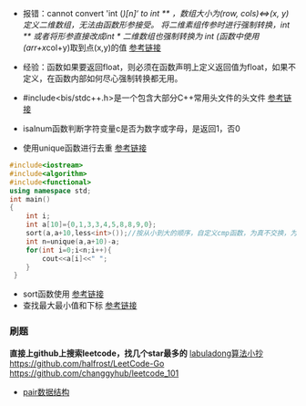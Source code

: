 
* 报错：cannot convert 'int (*)[n]‘ to int ** ，数组大小为(row, cols)<=>(x, y)
	定义二维数组，无法由函数形参接受。
	将二维素组传参时进行强制转换，int ** 或者将形参直接改成int * 二维数组也强制转换为
	int *(函数中使用*(arr+x*col+y)取到点(x,y)的值
	[参考链接](https://www.cnblogs.com/cygalaxy/p/6963789.html)

* 经验：函数如果要返回float，则必须在函数声明上定义返回值为float，如果不定义，在函数内部如何尽心强制转换都无用。

* #include<bis/stdc++.h>是一个包含大部分C++常用头文件的头文件
[参考链接](https://blog.csdn.net/prime_lee/article/details/80489284)

* isalnum函数判断字符变量c是否为数字或字母，是返回1，否0

* 使用unique函数进行去重
[参考链接](https://www.cnblogs.com/hua-dong/p/7943983.html)
~~~C++
#include<iostream>
#include<algorithm>
#include<functional>
using namespace std;
int main()
{
	int i;
	int a[10]={0,1,3,3,4,5,8,8,9,0};
	sort(a,a+10,less<int>());//按从小到大的顺序，自定义cmp函数，为真不交换，为假交换
	int n=unique(a,a+10)-a;
	for(int i=0;i<n;i++){
		cout<<a[i]<<" ";
	}
 } 

~~~

* sort函数使用
[参考链接](https://blog.csdn.net/qq_40088702/article/details/89285173)
* 查找最大最小值和下标
[参考链接](https://blog.csdn.net/qq_41508747/article/details/90640948)


### 刷题
**直接上github上搜索leetcode，找几个star最多的**
[labuladong算法小抄](https://labuladong.gitee.io/algo/)
https://github.com/halfrost/LeetCode-Go
https://github.com/changgyhub/leetcode_101

* [pair数据结构](https://www.cnblogs.com/jaszzz/p/12687678.html)

